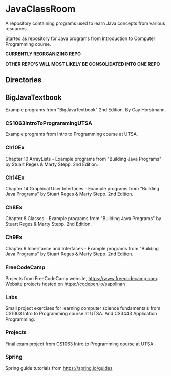 # JavaClassRoom
A repository containing programs used to learn Java concepts from various 
resources.

Started as repository for Java programs from Introduction to Computer Programming course.

**CURRENTLY REORGANIZING REPO**

**OTHER REPO'S WILL MOST LIKELY BE CONSOLIDATED INTO ONE REPO**

## Directories

## BigJavaTextbook
Example programs from "BigJavaTextbook" 2nd Edition.  By Cay Horstmann.

### CS1063IntroToProgrammingUTSA
Example programs from Intro to Programming course at UTSA.

### Ch10Ex
Chapter 10 ArrayLists - Example programs from "Building Java Programs" 
by Stuart Reges & Marty Stepp. 2nd Edition.

### Ch14Ex
Chapter 14 Graphical User Interfaces - Example programs from 
"Building Java Programs" by Stuart Reges & Marty Stepp. 2nd Edition.

### Ch8Ex
Chapter 8 Classes - Example programs from "Building Java Programs" 
by Stuart Reges & Marty Stepp. 2nd Edition. 

### Ch9Ex
Chapter 9 Inheritance and Interfaces - Example programs from 
"Building Java Programs" by Stuart Reges & Marty Stepp. 2nd Edition.

### FreeCodeCamp
Projects from FreeCodeCamp website, https://www.freecodecamp.com.  
Website projects hosted on https://codepen.io/sapolinar/

### Labs
Small project exercises for learning computer science fundamentals 
from CS1063 Intro to Programming course at UTSA.  And CS3443 Application 
Programming.

### Projects
Final exam project from CS1063 Intro to Programming course at UTSA.

### Spring
Spring guide tutorials from https://spring.io/guides
